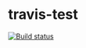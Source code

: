 # travis-test
[![Build status](https://travis-ci.org/Sagar2366/travis-test.svg?master)](https://travis-ci.org/Sagar2366)
